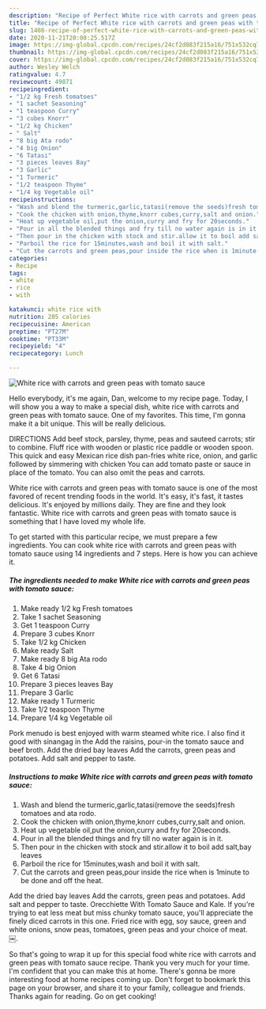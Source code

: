 ```yaml
---
description: "Recipe of Perfect White rice with carrots and green peas with tomato sauce"
title: "Recipe of Perfect White rice with carrots and green peas with tomato sauce"
slug: 1408-recipe-of-perfect-white-rice-with-carrots-and-green-peas-with-tomato-sauce
date: 2020-11-21T20:08:25.517Z
image: https://img-global.cpcdn.com/recipes/24cf2d083f215a16/751x532cq70/white-rice-with-carrots-and-green-peas-with-tomato-sauce-recipe-main-photo.jpg
thumbnail: https://img-global.cpcdn.com/recipes/24cf2d083f215a16/751x532cq70/white-rice-with-carrots-and-green-peas-with-tomato-sauce-recipe-main-photo.jpg
cover: https://img-global.cpcdn.com/recipes/24cf2d083f215a16/751x532cq70/white-rice-with-carrots-and-green-peas-with-tomato-sauce-recipe-main-photo.jpg
author: Wesley Welch
ratingvalue: 4.7
reviewcount: 49871
recipeingredient:
- "1/2 kg Fresh tomatoes"
- "1 sachet Seasoning"
- "1 teaspoon Curry"
- "3 cubes Knorr"
- "1/2 kg Chicken"
- " Salt"
- "8 big Ata rodo"
- "4 big Onion"
- "6 Tatasi"
- "3 pieces leaves Bay"
- "3 Garlic"
- "1 Turmeric"
- "1/2 teaspoon Thyme"
- "1/4 kg Vegetable oil"
recipeinstructions:
- "Wash and blend the turmeric,garlic,tatasi(remove the seeds)fresh tomatoes and ata rodo."
- "Cook the chicken with onion,thyme,knorr cubes,curry,salt and onion."
- "Heat up vegetable oil,put the onion,curry and fry for 20seconds."
- "Pour in all the blended things and fry till no water again is in it."
- "Then pour in the chicken with stock and stir.allow it to boil add salt,bay leaves"
- "Parboil the rice for 15minutes,wash and boil it with salt."
- "Cut the carrots and green peas,pour inside the rice when is 1minute to be done and off the heat."
categories:
- Recipe
tags:
- white
- rice
- with

katakunci: white rice with 
nutrition: 205 calories
recipecuisine: American
preptime: "PT27M"
cooktime: "PT33M"
recipeyield: "4"
recipecategory: Lunch

---
```



![White rice with carrots and green peas with tomato sauce](https://img-global.cpcdn.com/recipes/24cf2d083f215a16/751x532cq70/white-rice-with-carrots-and-green-peas-with-tomato-sauce-recipe-main-photo.jpg)

Hello everybody, it's me again, Dan, welcome to my recipe page. Today, I will show you a way to make a special dish, white rice with carrots and green peas with tomato sauce. One of my favorites. This time, I'm gonna make it a bit unique. This will be really delicious.

DIRECTIONS Add beef stock, parsley, thyme, peas and sauteed carrots; stir to combine. Fluff rice with wooden or plastic rice paddle or wooden spoon. This quick and easy Mexican rice dish pan-fries white rice, onion, and garlic followed by simmering with chicken You can add tomato paste or sauce in place of the tomato. You can also omit the peas and carrots.

White rice with carrots and green peas with tomato sauce is one of the most favored of recent trending foods in the world. It's easy, it's fast, it tastes delicious. It's enjoyed by millions daily. They are fine and they look fantastic. White rice with carrots and green peas with tomato sauce is something that I have loved my whole life.


To get started with this particular recipe, we must prepare a few ingredients. You can cook white rice with carrots and green peas with tomato sauce using 14 ingredients and 7 steps. Here is how you can achieve it.

<!--inarticleads1-->

##### The ingredients needed to make White rice with carrots and green peas with tomato sauce:

1. Make ready 1/2 kg Fresh tomatoes
1. Take 1 sachet Seasoning
1. Get 1 teaspoon Curry
1. Prepare 3 cubes Knorr
1. Take 1/2 kg Chicken
1. Make ready  Salt
1. Make ready 8 big Ata rodo
1. Take 4 big Onion
1. Get 6 Tatasi
1. Prepare 3 pieces leaves Bay
1. Prepare 3 Garlic
1. Make ready 1 Turmeric
1. Take 1/2 teaspoon Thyme
1. Prepare 1/4 kg Vegetable oil


Pork menudo is best enjoyed with warm steamed white rice. I also find it good with sinangag in the Add the raisins, pour-in the tomato sauce and beef broth. Add the dried bay leaves Add the carrots, green peas and potatoes. Add salt and pepper to taste. 

<!--inarticleads2-->

##### Instructions to make White rice with carrots and green peas with tomato sauce:

1. Wash and blend the turmeric,garlic,tatasi(remove the seeds)fresh tomatoes and ata rodo.
1. Cook the chicken with onion,thyme,knorr cubes,curry,salt and onion.
1. Heat up vegetable oil,put the onion,curry and fry for 20seconds.
1. Pour in all the blended things and fry till no water again is in it.
1. Then pour in the chicken with stock and stir.allow it to boil add salt,bay leaves
1. Parboil the rice for 15minutes,wash and boil it with salt.
1. Cut the carrots and green peas,pour inside the rice when is 1minute to be done and off the heat.


Add the dried bay leaves Add the carrots, green peas and potatoes. Add salt and pepper to taste. Orecchiette With Tomato Sauce and Kale. If you&#39;re trying to eat less meat but miss chunky tomato sauce, you&#39;ll appreciate the finely diced carrots in this one. Fried rice with egg, soy sauce, green and white onions, snow peas, tomatoes, green peas and your choice of meat. ￼. 

So that's going to wrap it up for this special food white rice with carrots and green peas with tomato sauce recipe. Thank you very much for your time. I'm confident that you can make this at home. There's gonna be more interesting food at home recipes coming up. Don't forget to bookmark this page on your browser, and share it to your family, colleague and friends. Thanks again for reading. Go on get cooking!
